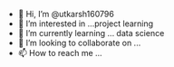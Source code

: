 - 👋 Hi, I’m @utkarsh160796
- 👀 I’m interested in ...project learning
- 🌱 I’m currently learning ... data science
- 💞️ I’m looking to collaborate on ...
- 📫 How to reach me ...

<!---
utkarsh160796/utkarsh160796 is a ✨ special ✨ repository because its `README.md` (this file) appears on your GitHub profile.
You can click the Preview link to take a look at your changes.
--->
